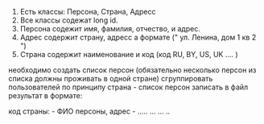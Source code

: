 

1. Есть классы: Персона, Страна, Адресс 
2. Все классы содежат long id.
3. Персона содежит имя, фамилия, отчество, и адрес.
4. Адрес содержит страну, адресс а формате (" ул. Ленина, дом 1 кв 2 ")
5. Страна содержит наименование и код (код RU, BY, US, UK .... )


необходимо создать список персон (обязательно несколько персон из списка должны проживать в одной стране)
сгруппировать пользователей по принципу страна - список персон
записать в файл результат в формате:

код страны:
            - ФИО персоны, адрес - .....
            ...
            ...
            ..
